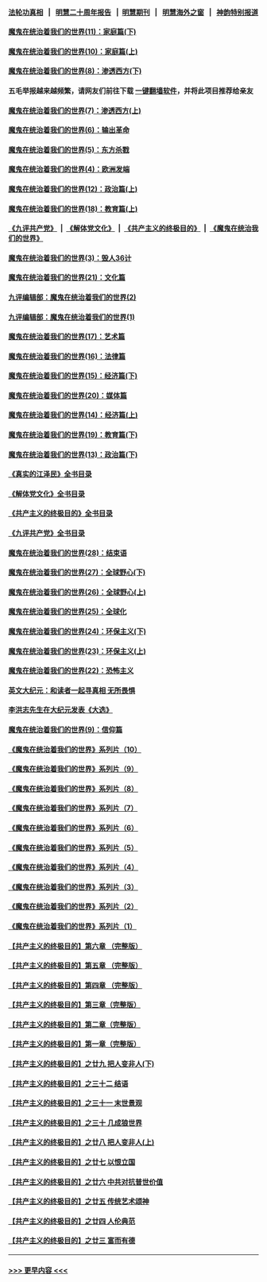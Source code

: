 #### [法轮功真相](https://github.com/gfw-breaker/truth/blob/master/README.md?t=0) &nbsp;&nbsp;|&nbsp;&nbsp; [明慧二十周年报告](https://github.com/gfw-breaker/mh-reports/blob/master/README.md?t=0) &nbsp;&nbsp;|&nbsp;&nbsp;[明慧期刊](https://github.com/gfw-breaker/mh-qikan) &nbsp;&nbsp;|&nbsp;&nbsp; [明慧海外之窗](https://github.com/gfw-breaker/mh-news/blob/master/README.md?t=0) &nbsp;&nbsp;|&nbsp;&nbsp; [神韵特别报道](https://github.com/gfw-breaker/mh-news/blob/master/shenyun.md?t=0)
#### [魔鬼在统治着我们的世界(11)：家庭篇(下)](../pages/nsc422/n10440961.md?t=11200820) 
#### [魔鬼在统治着我们的世界(10)：家庭篇(上)](../pages/nsc422/n10435448.md?t=11200820) 
#### [魔鬼在统治着我们的世界(8)：渗透西方(下)](../pages/nsc422/n10429603.md?t=11200820) 
#### 五毛举报越来越频繁，请网友们前往下载 [一键翻墙软件](https://github.com/gfw-breaker/ssr-accounts)，并将此项目推荐给亲友
#### [魔鬼在统治着我们的世界(7)：渗透西方(上)](../pages/nsc422/n10426013.md?t=11200820) 
#### [魔鬼在统治着我们的世界(6)：输出革命](../pages/nsc422/n10421536.md?t=11200820) 
#### [魔鬼在统治着我们的世界(5)：东方杀戮](../pages/nsc422/n10417707.md?t=11200820) 
#### [魔鬼在统治着我们的世界(4)：欧洲发端](../pages/nsc422/n10414890.md?t=11200820) 
#### [魔鬼在统治着我们的世界(12)：政治篇(上)](../pages/nsc422/n10444576.md?t=11200820) 
#### [魔鬼在统治着我们的世界(18)：教育篇(上)](../pages/nsc422/n10526970.md?t=11200820) 
#### [《九评共产党》](https://github.com/begood0513/9ping.md/blob/master/README.md) &nbsp;|&nbsp; [《解体党文化》](../../../../jtdwh.md/blob/master/README.md)  &nbsp;|&nbsp; [《共产主义的终极目的》](../../../../gczydzjmd.md/blob/master/README.md) &nbsp;|&nbsp; [《魔鬼在统治我们的世界》](../../../../mgztzwmdsj.md/blob/master/README.md) 
#### [魔鬼在统治着我们的世界(3)：毁人36计](../pages/nsc422/n10411583.md?t=11200820) 
#### [魔鬼在统治着我们的世界(21)：文化篇](../pages/nsc422/n10597706.md?t=11200820) 
#### [九评编辑部：魔鬼在统治着我们的世界(2)](../pages/nsc422/n10410036.md?t=11200820) 
#### [九评编辑部：魔鬼在统治着我们的世界(1)](../pages/nsc422/n10406825.md?t=11200820) 
#### [魔鬼在统治着我们的世界(17)：艺术篇](../pages/nsc422/n10499093.md?t=11200820) 
#### [魔鬼在统治着我们的世界(16)：法律篇](../pages/nsc422/n10485969.md?t=11200820) 
#### [魔鬼在统治着我们的世界(15)：经济篇(下)](../pages/nsc422/n10469975.md?t=11200820) 
#### [魔鬼在统治着我们的世界(20)：媒体篇](../pages/nsc422/n10586579.md?t=11200820) 
#### [魔鬼在统治着我们的世界(14)：经济篇(上)](../pages/nsc422/n10457370.md?t=11200820) 
#### [魔鬼在统治着我们的世界(19)：教育篇(下)](../pages/nsc422/n10564808.md?t=11200820) 
#### [魔鬼在统治着我们的世界(13)：政治篇(下)](../pages/nsc422/n10448270.md?t=11200820) 
#### [《真实的江泽民》全书目录](../pages/nsc422/n13721399.md?t=11200820) 
#### [《解体党文化》全书目录](../pages/nsc422/n13721157.md?t=11200820) 
#### [《共产主义的终极目的》全书目录](../pages/nsc422/n13721048.md?t=11200820) 
#### [《九评共产党》全书目录](../pages/nsc422/n13708085.md?t=11200820) 
#### [魔鬼在统治着我们的世界(28)：结束语](../pages/nsc422/n10936246.md?t=11200820) 
#### [魔鬼在统治着我们的世界(27)：全球野心(下)](../pages/nsc422/n10928319.md?t=11200820) 
#### [魔鬼在统治着我们的世界(26)：全球野心(上)](../pages/nsc422/n10900318.md?t=11200820) 
#### [魔鬼在统治着我们的世界(25)：全球化](../pages/nsc422/n10788205.md?t=11200820) 
#### [魔鬼在统治着我们的世界(24)：环保主义(下)](../pages/nsc422/n10695307.md?t=11200820) 
#### [魔鬼在统治着我们的世界(23)：环保主义(上)](../pages/nsc422/n10688613.md?t=11200820) 
#### [魔鬼在统治着我们的世界(22)：恐怖主义](../pages/nsc422/n10614727.md?t=11200820) 
#### [英文大纪元：和读者一起寻真相 无所畏惧](../pages/nsc422/n12542027.md?t=11200820) 
#### [李洪志先生在大纪元发表《大选》](../pages/nsc422/n12534746.md?t=11200820) 
#### [魔鬼在统治着我们的世界(9)：信仰篇](../pages/nsc422/n10432159.md?t=11200820) 
#### [《魔鬼在统治着我们的世界》系列片（10）](../pages/nsc422/n12292670.md?t=11200820) 
#### [《魔鬼在统治着我们的世界》系列片（9）](../pages/nsc422/n12290859.md?t=11200820) 
#### [《魔鬼在统治着我们的世界》系列片（8）](../pages/nsc422/n12287445.md?t=11200820) 
#### [《魔鬼在统治着我们的世界》系列片（7）](../pages/nsc422/n12283425.md?t=11200820) 
#### [《魔鬼在统治着我们的世界》系列片（6）](../pages/nsc422/n12282314.md?t=11200820) 
#### [《魔鬼在统治着我们的世界》系列片（5）](../pages/nsc422/n12281419.md?t=11200820) 
#### [《魔鬼在统治着我们的世界》系列片（4）](../pages/nsc422/n12274024.md?t=11200820) 
#### [《魔鬼在统治着我们的世界》系列片（3）](../pages/nsc422/n12271322.md?t=11200820) 
#### [《魔鬼在统治着我们的世界》系列片（2）](../pages/nsc422/n12269049.md?t=11200820) 
#### [《魔鬼在统治着我们的世界》系列片（1）](../pages/nsc422/n12267575.md?t=11200820) 
#### [【共产主义的终极目的】第六章 （完整版）](../pages/nsc422/n11428913.md?t=11200820) 
#### [【共产主义的终极目的】第五章 （完整版）](../pages/nsc422/n11428912.md?t=11200820) 
#### [【共产主义的终极目的】第四章 （完整版）](../pages/nsc422/n11428907.md?t=11200820) 
#### [【共产主义的终极目的】第三章（完整版）](../pages/nsc422/n11428848.md?t=11200820) 
#### [【共产主义的终极目的】第二章（完整版）](../pages/nsc422/n11428831.md?t=11200820) 
#### [【共产主义的终极目的】第一章（完整版）](../pages/nsc422/n11417651.md?t=11200820) 
#### [【共产主义的终极目的】之廿九 把人变非人(下)](../pages/nsc422/n11344140.md?t=11200820) 
#### [【共产主义的终极目的】之三十二 结语](../pages/nsc422/n11360535.md?t=11200820) 
#### [【共产主义的终极目的】之三十一 末世景观](../pages/nsc422/n11351129.md?t=11200820) 
#### [【共产主义的终极目的】之三十 几成狼世界](../pages/nsc422/n11348280.md?t=11200820) 
#### [【共产主义的终极目的】之廿八 把人变非人(上)](../pages/nsc422/n11340492.md?t=11200820) 
#### [【共产主义的终极目的】之廿七 以恨立国](../pages/nsc422/n11336944.md?t=11200820) 
#### [【共产主义的终极目的】之廿六 中共对抗普世价值](../pages/nsc422/n11324785.md?t=11200820) 
#### [【共产主义的终极目的】之廿五 传统艺术颂神](../pages/nsc422/n11296396.md?t=11200820) 
#### [【共产主义的终极目的】之廿四 人伦典范](../pages/nsc422/n11296397.md?t=11200820) 
#### [【共产主义的终极目的】之廿三 富而有德](../pages/nsc422/n11283598.md?t=11200820) 

----
#### [ >>> 更早内容 <<< ](../indexes/nsc422-earlier.md)
